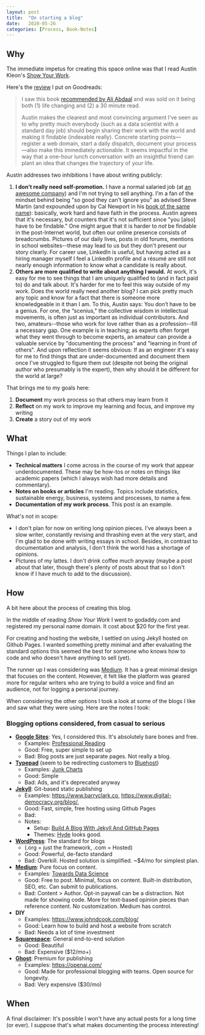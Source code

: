 ```yaml
---
layout: post
title:  "On starting a blog"
date:   2020-05-26
categories: [Process, Book-Notes]
---
```


## Why

The immediate impetus for creating this space online was that I read Austin Kleon's [Show Your Work][show-your-work].

Here's the [review][goodreads-rev] I put on Goodreads:

> I saw this book [recommended by Ali Abdaal][three-books] and was sold on it being both (1) life changing and (2) a 30 minute read.
> 
> Austin makes the clearest and most convincing argument I’ve seen as to why pretty much everybody (such as a data 
> scientist with a standard day job) should begin sharing their work with the world and making it findable (indexable 
> really). Concrete starting points—register a web domain, start a daily dispatch, document your process—also make this 
> immediately actionable. It seems impactful in the way that a one-hour lunch conversation with an insightful friend 
> can plant an idea that changes the trajectory of your life.

Austin addresses two inhibitions I have about writing publicly:

1. **I don't really need self-promotion.**  I have a normal salaried job (at [an awesome company][grab]) and I'm not trying to sell anything.  I'm a fan of the mindset behind being "so good they can't ignore you" as advised Steve Martin (and expounded upon by Cal Newport in his [book of the same name][sgtciy]): basically, work hard and have faith in the process.  Austin agrees that it's necessary, but counters that it's not sufficient since "you [also] have to be findable."  One might argue that it is harder to *not* be findable in the post-Internet world, but often our online presence consists of breadcrumbs.  Pictures of our daily lives, posts in old forums, mentions in school websites--these  may lead to us but they don't present our story clearly.  For career use, LinkedIn is useful, but having acted as a hiring manager myself I feel a LinkedIn profile and a résumé are still not nearly enough information to know what a candidate is really about.
2. **Others are more qualified to write about anything I would.**  At work, it's easy for me to see things that I am uniquely qualified to (and in fact paid to) do and talk about.  It's harder for me to feel this way outside of my work.  Does the world really need another blog?  I can pick pretty much any topic and know for a fact that there is someone more knowledgeable in it than I am.  To this, Austin says: You don’t have to be a genius.  For one, the “scenius," the collective wisdom in intellectual movements, is often just as important as individual contributors.  And two, amateurs--those who work for love rather than as a profession--fill a necessary gap.  One example is in teaching; as experts often forget what they went through to become experts, an amateur can provide a valuable service by "documenting the process" and "learning in front of others".  And upon reflection it seems obvious: If as an engineer it's easy for me to find things that are under-documented and document them once I've struggled to figure them out (despite not being the original author who presumably is the expert), then why should it be different for the world at large?

That brings me to my goals here:

1. **Document** my work process so that others may learn from it
2. **Reflect** on my work to improve my learning and focus, and improve my writing
3. **Create** a story out of my work

## What
Things I plan to include:

* **Technical matters** I come across in the course of my work that appear underdocumented.  These may be how-tos or notes on things like academic papers (which I always wish had more details and commentary).
* **Notes on books or articles** I'm reading.  Topics include statistics, sustainable energy, business, systems and processes, to name a few.
* **Documentation of my work process**.  This post is an example.

What's not in scope:

* I don't plan for now on writing long opinion pieces.  I've always been a slow writer, constantly revising and thrashing even at the very start, and I'm glad to be done with writing essays in school.  Besides, in contrast to documentation and analysis, I don't think the world has a shortage of opinions.
* Pictures of my lattes.  I don't drink coffee much anyway (maybe a post about that later, though there's plenty of posts about that so I don't know if I have much to add to the discussion).

## How
A bit here about the process of creating this blog.

In the middle of reading *Show Your Work* I went to godaddy.com and registered my personal name domain.  It cost about $20 for the first year.

For creating and hosting the website, I settled on using Jekyll hosted on Github Pages.  I wanted something pretty minimal and after evaluating the standard options this seemed the best for someone who knows how to code and who doesn't have anything to sell (yet).

The runner up I was considering was [Medium][medium].  It has a great minimal design that focuses on the content.  However, it felt like the platform was geared more for regular writers who are trying to build a voice and find an audience, not for logging a personal journey.

When considering the other options I took a look at some of the blogs I like and saw what they were using.  Here are the notes I took:

### Blogging options considered, from casual to serious
* **[Google Sites][gsites]**:  Yes, I considered this.  It's absolutely bare bones and free.
    * Examples:  [Professional Reading][pro-reading]
    * Good:  Free, super simple to set up
    * Bad:  Blog posts are just separate pages.  Not really a blog.
* **[Typepad][typepad]** (seem to be redirecting customers to [Bluehost][bluehost])
    * Examples:  [Junk Charts][junkcharts]
    * Good:  Simple
    * Bad:  Ads, and it's deprecated anyway
* **[Jekyll][jekyll]**:  Git-based static publishing
    * Examples:  <https://www.barryclark.co>, <https://www.digital-democracy.org/blog/>, 
    * Good:  Fast, simple, free hosting using Github Pages
    * Bad:  
    * Notes:
        * Setup: [Build A Blog With Jekyll And GitHub Pages][smashing]
        * Themes:  [Hyde][hyde] looks good.
* **[WordPress][wordpress]**:  The standard for blogs
    * (.org = just the framework, .com = Hosted)
    * Good:  Powerful, de-facto standard
    * Bad:  Overkill.  Hosted solution is simplified.  ~$4/mo for simplest plan.
* **[Medium][medium]**:  Pure focus on content.
    * Examples:  [Towards Data Science][tds]
    * Good:  Free to post.  Minimal, focus on content.  Built-in distribution, SEO, etc.  Can submit to publications.
    * Bad:  Content > Author.  Opt-in paywall can be a distraction.  Not made for showing code.  More for text-based opinion pieces than reference content.  No customization.  Medium has control.
* **DIY**
    * Examples:  <https://www.johndcook.com/blog/>
    * Good:  Learn how to build and host a website from scratch
    * Bad:  Needs a lot of time investment
* **[Squarespace][squarespace]**:  General end-to-end solution
    * Good:  Beautiful
    * Bad:  Expensive ($12/mo+)
* **[Ghost][ghost]**: Premium for publishing
    * Examples:  <https://openai.com/>
    * Good:  Made for professional blogging with teams.  Open source for longevity.
    * Bad:  Very expensive ($30/mo)

## When
A final disclaimer: It's possible I won't have any actual posts for a long time (or ever).  I suppose that's what makes documenting the process interesting!

[show-your-work]: https://austinkleon.com/show-your-work/
[three-books]: https://www.youtube.com/watch?v=hv1gOEY3cs4
[goodreads-rev]: https://www.goodreads.com/review/show/3352428355?book_show_action=false&from_review_page=1
[sgtciy]: https://www.calnewport.com/books/so-good/
[grab]: https://www.grab.com/sg/

[gsites]: sites.google.com
[typepad]: https://www.typepad.com/
[jekyll]: https://jekyllrb.com/
[bluehost]: https://www.bluehost.com/solutions/start-a-blog?brandRedirect=typepad
[wordpress]: https://wordpress.com/
[medium]: https://medium.com/
[squarespace]: https://www.squarespace.com/
[ghost]: https://ghost.org/

[pro-reading]: https://sites.google.com/tcforlearning.edu.do/professional-reading/home?authuser=0&pli=1
[smashing]: https://www.smashingmagazine.com/2014/08/build-blog-jekyll-github-pages/
[hyde]: https://hyde.getpoole.com/
[junkcharts]: https://junkcharts.typepad.com/
[tds]: https://towardsdatascience.com/